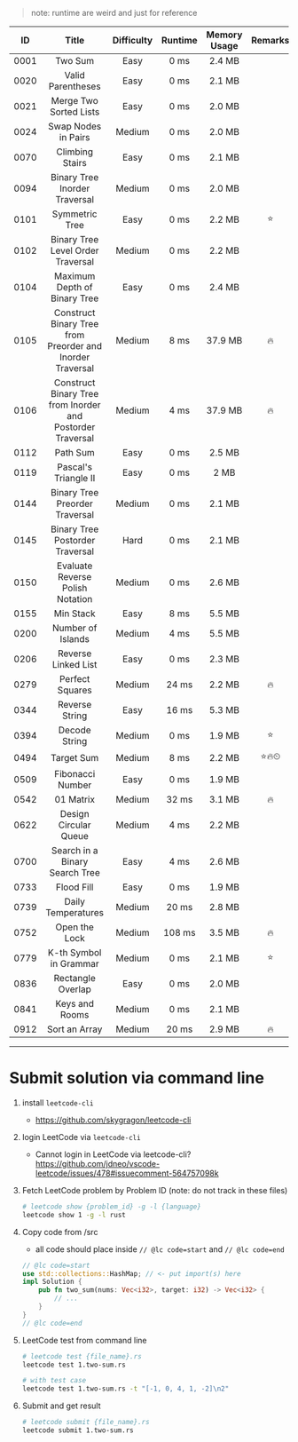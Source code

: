 > note: runtime are weird and just for reference

|  ID  |                           Title                            | Difficulty | Runtime | Memory Usage | Remarks | Last Review |
| :--: | :--------------------------------------------------------: | :--------: | :-----: | :----------: | :-----: | :---------: |
| 0001 |                          Two Sum                           |    Easy    |  0 ms   |    2.4 MB    |         |             |
| 0020 |                     Valid Parentheses                      |    Easy    |  0 ms   |    2.1 MB    |         |             |
| 0021 |                   Merge Two Sorted Lists                   |    Easy    |  0 ms   |    2.0 MB    |         |             |
| 0024 |                    Swap Nodes in Pairs                     |   Medium   |  0 ms   |    2.0 MB    |         |             |
| 0070 |                      Climbing Stairs                       |    Easy    |  0 ms   |    2.1 MB    |         |             |
| 0094 |               Binary Tree Inorder Traversal                |   Medium   |  0 ms   |    2.0 MB    |         |             |
| 0101 |                       Symmetric Tree                       |    Easy    |  0 ms   |    2.2 MB    |   ⭐    |             |
| 0102 |             Binary Tree Level Order Traversal              |   Medium   |  0 ms   |    2.2 MB    |         |             |
| 0104 |                Maximum Depth of Binary Tree                |    Easy    |  0 ms   |    2.4 MB    |         | 2020/02/24  |
| 0105 | Construct Binary Tree from Preorder and Inorder Traversal  |   Medium   |  8 ms   |   37.9 MB    |   🔥    |             |
| 0106 | Construct Binary Tree from Inorder and Postorder Traversal |   Medium   |  4 ms   |   37.9 MB    |   🔥    |             |
| 0112 |                          Path Sum                          |    Easy    |  0 ms   |    2.5 MB    |         |             |
| 0119 |                    Pascal's Triangle II                    |    Easy    |  0 ms   |     2 MB     |         |             |
| 0144 |               Binary Tree Preorder Traversal               |   Medium   |  0 ms   |    2.1 MB    |         |             |
| 0145 |              Binary Tree Postorder Traversal               |    Hard    |  0 ms   |    2.1 MB    |         |             |
| 0150 |              Evaluate Reverse Polish Notation              |   Medium   |  0 ms   |    2.6 MB    |         |             |
| 0155 |                         Min Stack                          |    Easy    |  8 ms   |    5.5 MB    |         |             |
| 0200 |                     Number of Islands                      |   Medium   |  4 ms   |    5.5 MB    |         |             |
| 0206 |                    Reverse Linked List                     |    Easy    |  0 ms   |    2.3 MB    |         |             |
| 0279 |                      Perfect Squares                       |   Medium   |  24 ms  |    2.2 MB    |   🔥    |             |
| 0344 |                       Reverse String                       |    Easy    |  16 ms  |    5.3 MB    |         |             |
| 0394 |                       Decode String                        |   Medium   |  0 ms   |    1.9 MB    |   ⭐    |             |
| 0494 |                         Target Sum                         |   Medium   |  8 ms   |    2.2 MB    |  ⭐🔥⏲  | 2020/02/19  |
| 0509 |                      Fibonacci Number                      |    Easy    |  0 ms   |    1.9 MB    |         |             |
| 0542 |                         01 Matrix                          |   Medium   |  32 ms  |    3.1 MB    |   🔥    |             |
| 0622 |                   Design Circular Queue                    |   Medium   |  4 ms   |    2.2 MB    |         |             |
| 0700 |               Search in a Binary Search Tree               |    Easy    |  4 ms   |    2.6 MB    |         |             |
| 0733 |                         Flood Fill                         |    Easy    |  0 ms   |    1.9 MB    |         |             |
| 0739 |                     Daily Temperatures                     |   Medium   |  20 ms  |    2.8 MB    |         |             |
| 0752 |                       Open the Lock                        |   Medium   | 108 ms  |    3.5 MB    |   🔥    |             |
| 0779 |                   K-th Symbol in Grammar                   |   Medium   |  0 ms   |    2.1 MB    |   ⭐    |             |
| 0836 |                     Rectangle Overlap                      |    Easy    |  0 ms   |    2.0 MB    |         |             |
| 0841 |                       Keys and Rooms                       |   Medium   |  0 ms   |    2.1 MB    |         |             |
| 0912 |                       Sort an Array                        |   Medium   |  20 ms  |    2.9 MB    |   🔥    |             |  |

---

# Submit solution via command line

1. install `leetcode-cli`
   - https://github.com/skygragon/leetcode-cli
1. login LeetCode via `leetcode-cli`
   - Cannot login in LeetCode via leetcode-cli? https://github.com/jdneo/vscode-leetcode/issues/478#issuecomment-564757098k
1. Fetch LeetCode problem by Problem ID (note: do not track in these files)
   ```sh
   # leetcode show {problem_id} -g -l {language}
   leetcode show 1 -g -l rust
   ```
1. Copy code from /src
   - all code should place inside `// @lc code=start` and `// @lc code=end`
   ```rust
   // @lc code=start
   use std::collections::HashMap; // <- put import(s) here
   impl Solution {
       pub fn two_sum(nums: Vec<i32>, target: i32) -> Vec<i32> {
           // ...
       }
   }
   // @lc code=end
   ```
1. LeetCode test from command line

   ```sh
   # leetcode test {file_name}.rs
   leetcode test 1.two-sum.rs

   # with test case
   leetcode test 1.two-sum.rs -t "[-1, 0, 4, 1, -2]\n2"
   ```

1. Submit and get result
   ```sh
   # leetcode submit {file_name}.rs
   leetcode submit 1.two-sum.rs
   ```

